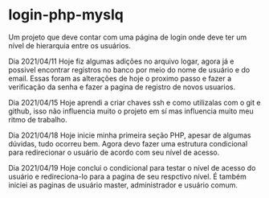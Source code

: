 # login-php-myslq
Um projeto que deve contar com uma página de login onde deve ter um nível de hierarquia entre os usuários.   

Dia 2021/04/11
Hoje fiz algumas adições no arquivo logar, agora já e possivel encontrar registros no banco por meio do nome de usuário e do email. Essas foram as alterações de hoje o proximo passo e fazer a verificação da senha e fazer a pagina de registro de novos usuarios.

Dia 2021/04/15
Hoje aprendi a criar chaves ssh e como utilizalas com o git e github, isso não influencia muito o projeto em sí mas influencia muito meu ritmo de trabalho.

Dia 2021/04/18
Hoje inicie minha primeira seção PHP, apesar de algumas dúvidas, tudo ocorreu bem. Agora devo fazer uma estrutura condicional para redirecionar o usuário de acordo com seu nível de acesso.

Dia 2021/04/19
Hoje conclui o condicional para testar o nível de acesso do usuário e redireciona-lo para a pagina de seu respctivo nível. É também iniciei as paginas de usuário master, administrador e usuário comum.  